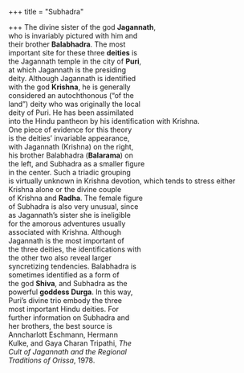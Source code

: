 +++
title = "Subhadra"

+++
The divine sister of the god **Jagannath**,  
who is invariably pictured with him and  
their brother **Balabhadra**. The most  
important site for these three **deities** is  
the Jagannath temple in the city of **Puri**,  
at which Jagannath is the presiding  
deity. Although Jagannath is identified  
with the god **Krishna**, he is generally  
considered an autochthonous (“of the  
land”) deity who was originally the local  
deity of Puri. He has been assimilated  
into the Hindu pantheon by his identification with Krishna.  
One piece of evidence for this theory  
is the deities’ invariable appearance,  
with Jagannath (Krishna) on the right,  
his brother Balabhadra (**Balarama**) on  
the left, and Subhadra as a smaller figure  
in the center. Such a triadic grouping  
is virtually unknown in Krishna devotion, which tends to stress either  
Krishna alone or the divine couple  
of Krishna and **Radha**. The female figure  
of Subhadra is also very unusual, since  
as Jagannath’s sister she is ineligible  
for the amorous adventures usually  
associated with Krishna. Although  
Jagannath is the most important of  
the three deities, the identifications with  
the other two also reveal larger  
syncretizing tendencies. Balabhadra is  
sometimes identified as a form of  
the god **Shiva**, and Subhadra as the  
powerful **goddess Durga**. In this way,  
Puri’s divine trio embody the three  
most important Hindu deities. For  
further information on Subhadra and  
her brothers, the best source is  
Anncharlott Eschmann, Hermann  
Kulke, and Gaya Charan Tripathi, *The*  
*Cult of Jagannath and the Regional*  
*Traditions of Orissa*, 1978.